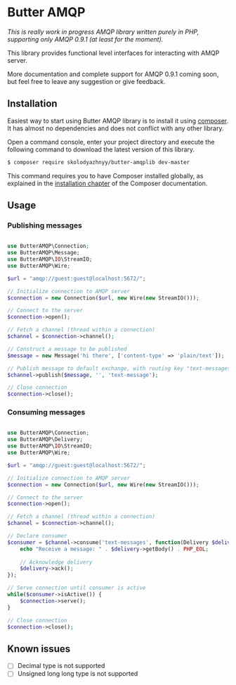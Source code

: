 # Butter AMQP

_This is really work in progress AMQP library written purely in PHP, supporting only AMQP 0.9.1 (at least for the moment)._
 
This library provides functional level interfaces for interacting with AMQP server.

More documentation and complete support for AMQP 0.9.1 coming soon, but feel free to leave any suggestion or give feedback.

## Installation

Easiest way to start using Butter AMQP library is to install it using [composer](https://getcomposer.org/doc/00-intro.md#introduction). 
It has almost no dependencies and does not conflict with any other library.

Open a command console, enter your project directory and execute the following command to download the latest version of this library.

```bash
$ composer require skolodyazhnyy/butter-amqplib dev-master
```

This command requires you to have Composer installed globally, as explained in the  [installation chapter](https://getcomposer.org/doc/00-intro.md)
of the Composer documentation.

## Usage

### Publishing messages

```php

use ButterAMQP\Connection;
use ButterAMQP\Message;
use ButterAMQP\IO\StreamIO;
use ButterAMQP\Wire;

$url = "amqp://guest:guest@localhost:5672/";

// Initialize connection to AMQP server
$connection = new Connection($url, new Wire(new StreamIO()));

// Connect to the server
$connection->open();

// Fetch a channel (thread within a connection)
$channel = $connection->channel();

// Construct a message to be published
$message = new Message('hi there', ['content-type' => 'plain/text']);

// Publish message to default exchange, with routing key "text-messages".
$channel->publish($message, '', 'text-message');

// Close connection
$connection->close();
```

### Consuming messages

```php

use ButterAMQP\Connection;
use ButterAMQP\Delivery;
use ButterAMQP\IO\StreamIO;
use ButterAMQP\Wire;

$url = "amqp://guest:guest@localhost:5672/";

// Initialize connection to AMQP server
$connection = new Connection($url, new Wire(new StreamIO()));

// Connect to the server
$connection->open();

// Fetch a channel (thread within a connection)
$channel = $connection->channel();

// Declare consumer
$consumer = $channel->consume('text-messages', function(Delivery $delivery) {
    echo "Receive a message: " . $delivery->getBody() . PHP_EOL;
    
    // Acknowledge delivery
    $delivery->ack();
});

// Serve connection until consumer is active
while($consumer->isActive()) {
    $connection->serve();
}

// Close connection
$connection->close();
```

## Known issues

- [ ] Decimal type is not supported
- [ ] Unsigned long long type is not supported
